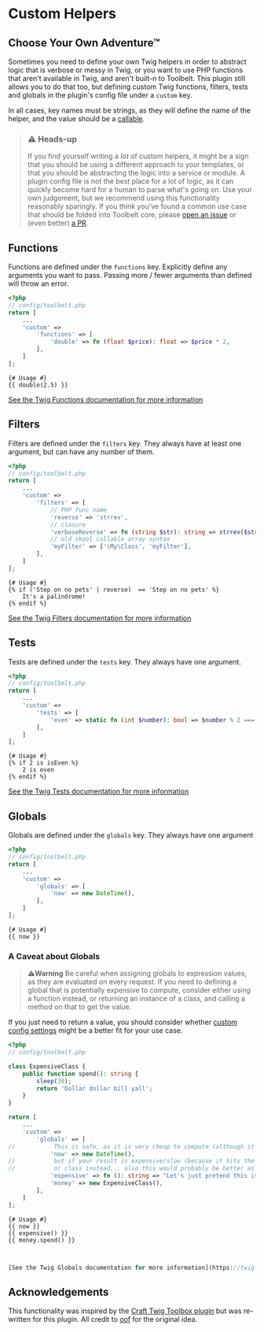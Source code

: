 # Custom Helpers

## Choose Your Own Adventure™

Sometimes you need to define your own Twig helpers in order to abstract logic that is verbose or messy in Twig, or you
want to use PHP functions that aren't available in Twig, and aren't built-n to Toolbelt. This plugin still allows you to
do that too, but defining custom Twig functions, filters, tests and globals in the plugin's config file under a `custom` key.

In all cases, key names must be strings, as they will define the name of the helper, and the value should be a 
[callable](https://www.php.net/manual/en/language.types.callable.php).

> ### ⚠&nbsp;**Heads-up** 
> 
> If you find yourself writing a _lot_ of custom helpers, it might be a sign that you should be using
> a different approach to your templates, or that you should be abstracting the logic into a service or module. A plugin
> config file is not the best place for a lot of logic, as it can quickly become hard for a human to parse what's going 
> on. Use your own judgement, but we recommend using this functionality reasonably sparingly. If you think you've found a
> common use case that should be folded into Toolbelt core, please [open an issue](https://github.com/zaengle/craft-toolbelt/issues/new) 
> or (even better) [a PR](https://github.com/zaengle/craft-toolbelt/compare).


## Functions

Functions are defined under the `functions` key. Explicitly define any arguments you want to pass. Passing more / fewer
arguments than defined will throw an error.

```php
<?php
// config/toolbelt.php
return [
    ...
    'custom' => 
        'functions' => [
            'double' => fn (float $price): float => $price * 2,
        ],
    ]
];
```


```twig
{# Usage #}
{{ double(2.5) }}
```

[See the Twig Functions documentation for more information](https://twig.symfony.com/doc/3.x/templates.html#functions)


## Filters

Filters are defined under the `filters` key. They always have at least one argument, but can have any number of them.

```php
<?php
// config/toolbelt.php
return [
    ...
    'custom' => 
        'filters' => [
            // PHP func name
            'reverse' => 'strrev',
            // closure
            'verboseReverse' => fn (string $str): string => strrev($str),
            // old skool callable array syntax
            'myFilter' => ['\My\Class', 'myFilter'],
        ],
    ]
];
```

```twig
{# Usage #}
{% if ('Step on no pets' | reverse)  == 'Step on no pets' %}
    It's a palindrome!
{% endif %}
```

[See the Twig Filters documentation for more information](https://twig.symfony.com/doc/3.x/templates.html#filters)

## Tests

Tests are defined under the `tests` key. They always have one argument.

```php
<?php
// config/toolbelt.php
return [
    ...
    'custom' => 
        'tests' => [
            'even' => static fn (int $number): bool => $number % 2 === 0,
        ],
    ]
];
```

```twig
{# Usage #}
{% if 2 is isEven %}
    2 is even
{% endif %}
```

[See the Twig Tests documentation for more information](https://twig.symfony.com/doc/3.x/templates.html#tests)

## Globals

Globals are defined under the `globals` key. They always have one argument

```php
<?php
// config/toolbelt.php
return [
    ...
    'custom' => 
        'globals' => [
            'now' => new DateTime(),
        ],
    ]
];
```


```twig
{# Usage #}
{{ now }}
```


### A Caveat about Globals

> ⚠️**Warning** Be careful when assigning globals to expression values, as they are evaluated on every request. 
> If you need to defining a global that is potentially expensive to compute, consider either using a function instead, or
> returning an instance of a class, and calling a method on that to get the value. 

If you just need to return a value, you should consider whether [custom config settings](https://craftcms.com/docs/4.x/config/#custom-settings) 
might be a better fit for your use case.

```php
<?php
// config/toolbelt.php

class ExpensiveClass {
    public function spend(): string {
        sleep(30);
        return 'Dollar dollar bill yall';
    }
}

return [
    ...
    'custom' => 
        'globals' => [
//           This is safe, as it is very cheap to compute (although it also already exists as a global, so don't add this too)
            'now' => new DateTime(),
//           but if your result is expensive/slow (because it hits the database, or does a lot of work), use a function
//           or class instead... also this would probably be better as a `function` definition, not a `global`
            'expensive' => fn (): string => "Let's just pretend this is expensive to compute for the purposes of this example, ok?",
            'money' => new ExpensiveClass(),
        ],
    ]
];
```

```twig
{# Usage #}
{{ now }}
{{ expensive() }}
{{ money.spend() }}
```


```php


[See the Twig Globals documentation for more information](https://twig.symfony.com/doc/3.x/templates.html#globals)
```


## Acknowledgements

This functionality was inspired by the [Craft Twig Toolbox plugin](https://github.com/oof-bar/craft-twig-toolbox) but 
was re-written for this plugin. All credit to [oof](https://oof.studio/) for the original idea. 

